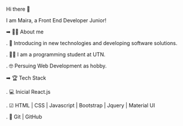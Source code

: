 Hi there 👋

I am Maira, a Front End Developer Junior!

➡ 🙋‍♀️ About me

. 🤔 Introducing in new technologies and developing software solutions.

. 👩‍🎓 I am a programming student at UTN.

. 🤓 Persuing Web Development as hobby. 

➡ 🏆 Tech Stack

. 💻 Inicial React.js

. ☑ HTML | CSS | Javascript | Bootstrap | Jquery | Material UI

. 🔧 Git | GitHub
 
